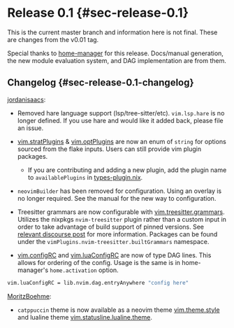 # Release 0.1 {#sec-release-0.1}

This is the current master branch and information here is not final. These are changes from the v0.01 tag.

Special thanks to [home-manager](https://github.com/nix-community/home-manager/) for this release.
Docs/manual generation, the new module evaluation system, and DAG implementation are from them.

## Changelog {#sec-release-0.1-changelog}

[jordanisaacs](https://github.com/jordanisaacs):

- Removed hare language support (lsp/tree-sitter/etc). `vim.lsp.hare` is no longer defined.
  If you use hare and would like it added back, please file an issue.

- [vim.stratPlugins](opt-vim.startPlugins) & [vim.optPlugins](opt-vim.optPlugins) are now
  an enum of `string` for options sourced from the flake inputs. Users can still provide vim
  plugin packages.

  - If you are contributing and adding a new plugin, add the plugin name to `availablePlugins` in
    [types-plugin.nix](https://github.com/jordanisaacs/neovim-flake/blob/20cec032bd74bc3d20ac17ce36cd84786a04fd3e/modules/lib/types-plugin.nix).

- `neovimBuilder` has been removed for configuration. Using an overlay is no longer required.
  See the manual for the new way to configuration.

- Treesitter grammars are now configurable with [vim.treesitter.grammars](opt-vim.treesitter.grammars).
  Utilizes the nixpkgs `nvim-treesitter` plugin rather than a custom input in order to take advantage of build support of pinned versions.
  See [relevant discourse post](https://discourse.nixos.org/t/psa-if-you-are-on-unstable-try-out-nvim-treesitter-withallgrammars/23321?u=snowytrees)
  for more information. Packages can be found under the `vimPlugins.nvim-treesitter.builtGrammars` namespace.

- [vim.configRC](opt-vim.configRC) and [vim.luaConfigRC](opt-vim.luaConfigRC) are now of type DAG lines.
  This allows for ordering of the config. Usage is the same is in home-manager's `home.activation` option.

```nix
vim.luaConfigRC = lib.nvim.dag.entryAnywhere "config here"
```

[MoritzBoehme](https://github.com/MoritzBoehme):

- `catppuccin` theme is now available as a neovim theme [vim.theme.style](opt-vim.theme.style) and lualine theme
  [vim.statusline.lualine.theme](opt-vim.statusline.lualine.theme).
